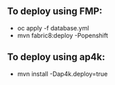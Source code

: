 ## To deploy using FMP:

- oc apply -f database.yml
- mvn fabric8:deploy -Popenshift

## To deploy using ap4k:

- mvn install -Dap4k.deploy=true